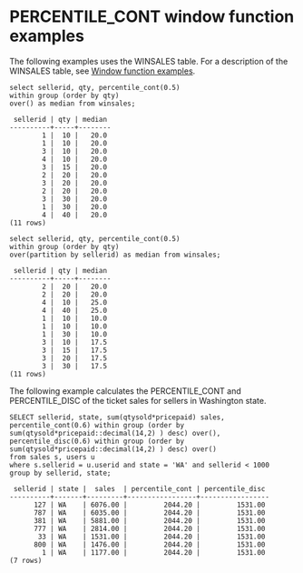 # PERCENTILE\_CONT window function examples<a name="r_Examples_of_PERCENTILE_CONT_WF"></a>

The following examples uses the WINSALES table\. For a description of the WINSALES table, see [Window function examples](r_Window_function_examples.md)\. 

```
select sellerid, qty, percentile_cont(0.5) 
within group (order by qty) 
over() as median from winsales;

 sellerid | qty | median 
----------+-----+--------
        1 |  10 |   20.0
        1 |  10 |   20.0
        3 |  10 |   20.0
        4 |  10 |   20.0
        3 |  15 |   20.0
        2 |  20 |   20.0
        3 |  20 |   20.0
        2 |  20 |   20.0
        3 |  30 |   20.0
        1 |  30 |   20.0
        4 |  40 |   20.0
(11 rows)
```

```
select sellerid, qty, percentile_cont(0.5) 
within group (order by qty) 
over(partition by sellerid) as median from winsales;

 sellerid | qty | median 
----------+-----+--------
        2 |  20 |   20.0
        2 |  20 |   20.0
        4 |  10 |   25.0
        4 |  40 |   25.0
        1 |  10 |   10.0
        1 |  10 |   10.0
        1 |  30 |   10.0
        3 |  10 |   17.5
        3 |  15 |   17.5
        3 |  20 |   17.5
        3 |  30 |   17.5
(11 rows)
```

The following example calculates the PERCENTILE\_CONT and PERCENTILE\_DISC of the ticket sales for sellers in Washington state\. 

```
SELECT sellerid, state, sum(qtysold*pricepaid) sales, 
percentile_cont(0.6) within group (order by sum(qtysold*pricepaid::decimal(14,2) ) desc) over(),
percentile_disc(0.6) within group (order by sum(qtysold*pricepaid::decimal(14,2) ) desc) over()
from sales s, users u 
where s.sellerid = u.userid and state = 'WA' and sellerid < 1000
group by sellerid, state;

 sellerid | state |  sales  | percentile_cont | percentile_disc
----------+-------+---------+-----------------+-----------------
      127 | WA    | 6076.00 |         2044.20 |         1531.00
      787 | WA    | 6035.00 |         2044.20 |         1531.00
      381 | WA    | 5881.00 |         2044.20 |         1531.00
      777 | WA    | 2814.00 |         2044.20 |         1531.00
       33 | WA    | 1531.00 |         2044.20 |         1531.00
      800 | WA    | 1476.00 |         2044.20 |         1531.00
        1 | WA    | 1177.00 |         2044.20 |         1531.00
(7 rows)
```